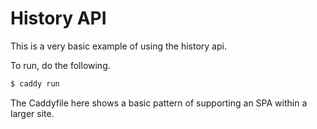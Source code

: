 # History API

This is a very basic example of using the history api.

To run, do the following.

```sh
$ caddy run
```

The Caddyfile here shows a basic pattern of supporting an SPA within a larger site.
